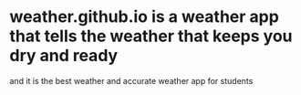 # weather.github.io is a weather app that tells the weather that keeps you dry and ready
and it is the best weather and accurate weather app for students
